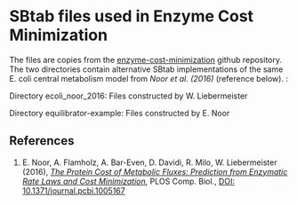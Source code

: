 SBtab files used in Enzyme Cost Minimization
============================================

The files are copies from the [enzyme-cost-minimization](https://github.com/liebermeister/enzyme-cost-minimization) github repository. The two directories contain alternative SBtab implementations of the same E. coli central metabolism model from *Noor et al. (2016)* (reference below). : 

Directory ecoli_noor_2016:
Files constructed by W. Liebermeister

Directory equilibrator-example:
Files constructed by E. Noor

## References
1. E. Noor, A. Flamholz, A. Bar-Even, D. Davidi, R. Milo, W. Liebermeister (2016), [*The Protein Cost of Metabolic Fluxes: Prediction from Enzymatic Rate Laws and Cost Minimization*](https://journals.plos.org/ploscompbiol/article?id=10.1371/journal.pcbi.1006010), PLOS Comp. Biol., [DOI: 10.1371/journal.pcbi.1005167](https://www.ncbi.nlm.nih.gov/pmc/articles/PMC5094713/)
